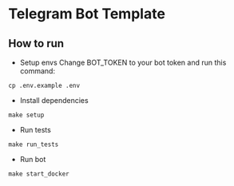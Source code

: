 # Telegram Bot Template

## How to run

- Setup envs
Change BOT_TOKEN to your bot token and run this command:
```shell 
cp .env.example .env 
```
- Install dependencies
```shell
make setup 
```
- Run tests
```shell
make run_tests 
```
- Run bot
```
make start_docker
```